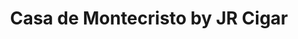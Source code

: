 ---
title: "Casa de Montecristo by JR Cigar"
url: /mooresville/casa-de-montecristo-by-jr-cigar/
shop: tobacco
---